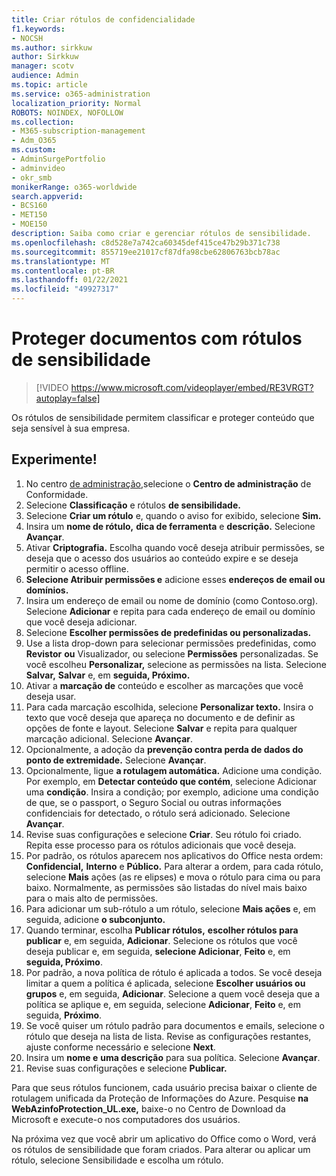 ```yaml
---
title: Criar rótulos de confidencialidade
f1.keywords:
- NOCSH
ms.author: sirkkuw
author: Sirkkuw
manager: scotv
audience: Admin
ms.topic: article
ms.service: o365-administration
localization_priority: Normal
ROBOTS: NOINDEX, NOFOLLOW
ms.collection:
- M365-subscription-management
- Adm_O365
ms.custom:
- AdminSurgePortfolio
- adminvideo
- okr_smb
monikerRange: o365-worldwide
search.appverid:
- BCS160
- MET150
- MOE150
description: Saiba como criar e gerenciar rótulos de sensibilidade.
ms.openlocfilehash: c8d528e7a742ca60345def415ce47b29b371c738
ms.sourcegitcommit: 855719ee21017cf87dfa98cbe62806763bcb78ac
ms.translationtype: MT
ms.contentlocale: pt-BR
ms.lasthandoff: 01/22/2021
ms.locfileid: "49927317"
---
```

# <a name="protect-documents-with-sensitivity-labels"></a>Proteger documentos com rótulos de sensibilidade

> [!VIDEO https://www.microsoft.com/videoplayer/embed/RE3VRGT?autoplay=false]

Os rótulos de sensibilidade permitem classificar e proteger conteúdo que seja sensível à sua empresa.

## <a name="try-it"></a>Experimente!

1. No centro [de administração,](https://admin.microsoft.com)selecione o **Centro de administração** de Conformidade.
1. Selecione **Classificação** e rótulos **de sensibilidade.**
1. Selecione **Criar um rótulo** e, quando o aviso for exibido, selecione **Sim.**
1. Insira um **nome de rótulo,** **dica de ferramenta** e **descrição.** Selecione **Avançar**.
1. Ativar **Criptografia.** Escolha quando você deseja atribuir permissões, se deseja que o acesso dos usuários ao conteúdo expire e se deseja permitir o acesso offline.
1. **Selecione Atribuir permissões e** adicione esses **endereços de email ou domínios.**
1. Insira um endereço de email ou nome de domínio (como Contoso.org).  Selecione **Adicionar** e repita para cada endereço de email ou domínio que você deseja adicionar.
1. Selecione **Escolher permissões de predefinidas ou personalizadas.**
1. Use a lista drop-down para selecionar permissões predefinidas, como **Revistor** **ou** Visualizador, ou selecione **Permissões** personalizadas. Se você escolheu **Personalizar,** selecione as permissões na lista. Selecione **Salvar,** **Salvar** e, em **seguida, Próximo.**
1. Ativar a **marcação de** conteúdo e escolher as marcações que você deseja usar.
1. Para cada marcação escolhida, selecione **Personalizar texto.** Insira o texto que você deseja que apareça no documento e de definir as opções de fonte e layout. Selecione **Salvar** e repita para qualquer marcação adicional. Selecione **Avançar**.
1. Opcionalmente, a adoção da **prevenção contra perda de dados do ponto de extremidade.** Selecione **Avançar**.
1. Opcionalmente, ligue **a rotulagem automática.** Adicione uma condição. Por exemplo, em **Detectar conteúdo que contém**, selecione Adicionar uma **condição**. Insira a condição; por exemplo, adicione uma condição de que, se o passport, o Seguro Social ou outras informações confidenciais for detectado, o rótulo será adicionado. Selecione **Avançar**.
1. Revise suas configurações e selecione **Criar**. Seu rótulo foi criado. Repita esse processo para os rótulos adicionais que você deseja.
1. Por padrão, os rótulos aparecem nos aplicativos do Office nesta ordem: **Confidencial,** **Interno** e **Público.** Para alterar a ordem, para cada rótulo, selecione **Mais** ações (as re elipses) e mova o rótulo para cima ou para baixo. Normalmente, as permissões são listadas do nível mais baixo para o mais alto de permissões.
1. Para adicionar um sub-rótulo a um rótulo, selecione **Mais ações** e, em seguida, adicione **o subconjunto.**
1. Quando terminar, escolha **Publicar rótulos,** **escolher rótulos para publicar** e, em seguida, **Adicionar**. Selecione os rótulos que você deseja publicar e, em seguida, **selecione Adicionar**, **Feito** e, em **seguida, Próximo**.
1. Por padrão, a nova política de rótulo é aplicada a todos. Se você deseja limitar a quem a política é aplicada, selecione **Escolher usuários ou grupos** e, em seguida, **Adicionar**. Selecione a quem você deseja que a política se aplique e, em seguida, selecione **Adicionar**, **Feito** e, em seguida, **Próximo**.
1. Se você quiser um rótulo padrão para documentos e emails, selecione o rótulo que deseja na lista de lista. Revise as configurações restantes, ajuste conforme necessário e selecione **Next**.
1. Insira um **nome e** **uma descrição** para sua política. Selecione **Avançar**.
1. Revise suas configurações e selecione **Publicar.**

Para que seus rótulos funcionem, cada usuário precisa baixar o cliente de rotulagem unificada da Proteção de Informações do Azure. Pesquise **na WebAzinfoProtection_UL.exe,** baixe-o no Centro de Download da Microsoft e execute-o nos computadores dos usuários.

Na próxima vez que você abrir um aplicativo do Office como o Word, verá os rótulos de sensibilidade que foram criados. Para alterar ou aplicar um rótulo, selecione Sensibilidade e escolha um rótulo.

